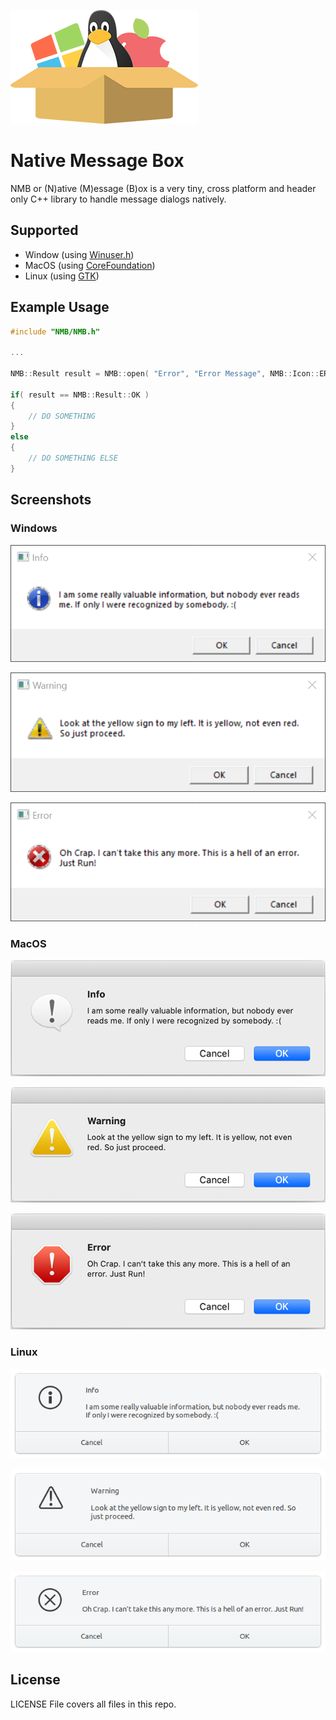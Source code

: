 ![Icon](images/icon.png)

# Native Message Box
NMB or (N)ative (M)essage (B)ox is a very tiny, cross platform and header only C++ library to handle message dialogs natively.

## Supported
- Window (using [Winuser.h](https://docs.microsoft.com/en-us/windows/win32/api/winuser/))
- MacOS (using [CoreFoundation](https://developer.apple.com/documentation/corefoundation))
- Linux (using [GTK](https://www.gtk.org/docs/installations/linux/))

## Example Usage

```cpp
#include "NMB/NMB.h"

...

NMB::Result result = NMB::open( "Error", "Error Message", NMB::Icon::ERROR );

if( result == NMB::Result::OK )
{
    // DO SOMETHING
}
else
{
    // DO SOMETHING ELSE
}
``` 

## Screenshots
### Windows

![WinInfo](images/win_info.png)

![WinWarning](images/win_warning.png)

![WinError](images/win_error.png)

### MacOS

![MacInfo](images/mac_info.png)

![MacWarning](images/mac_warning.png)

![MacError](images/mac_error.png)

### Linux 

![LinuxInfo](images/linux_info.png)

![LinuxWarning](images/linux_warning.png)

![LinuxError](images/linux_error.png)

## License

LICENSE File covers all files in this repo.